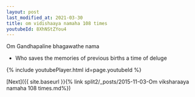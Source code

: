 ```yaml
---
layout: post
last_modified_at: 2021-03-30
title: om vidishaaya namaha 108 times
youtubeId: 8XhNStZYou4
---
```

 
 
Om Gandhapaline bhagawathe nama 
 
 -  Who saves the memories of previous births a time of deluge 
 
  
 
  
 
 
 
 
 
 


{% include youtubePlayer.html id=page.youtubeId %}
 
[Next]({{ site.baseurl }}{% link  split2/_posts/2015-11-03-Om viksharaaya namaha  108 times.md%})
 

